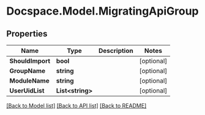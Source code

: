 # Docspace.Model.MigratingApiGroup

## Properties

Name | Type | Description | Notes
------------ | ------------- | ------------- | -------------
**ShouldImport** | **bool** |  | [optional] 
**GroupName** | **string** |  | [optional] 
**ModuleName** | **string** |  | [optional] 
**UserUidList** | **List&lt;string&gt;** |  | [optional] 

[[Back to Model list]](../README.md#documentation-for-models) [[Back to API list]](../README.md#documentation-for-api-endpoints) [[Back to README]](../README.md)

